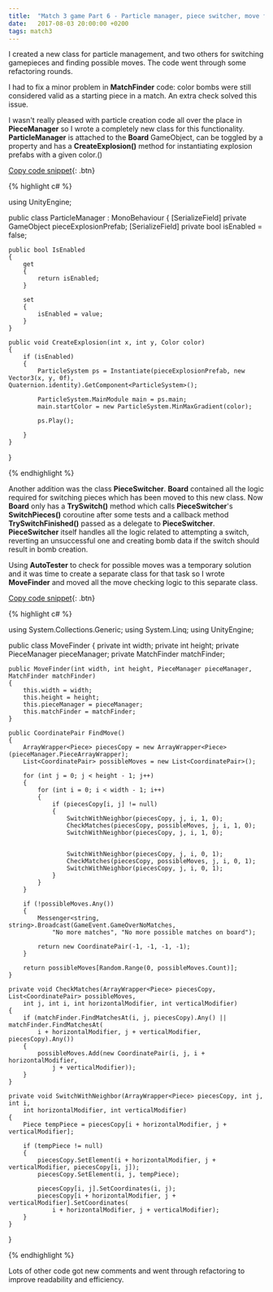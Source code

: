```yaml
---
title:  "Match 3 game Part 6 - Particle manager, piece switcher, move finder, refactoring"
date:   2017-08-03 20:00:00 +0200
tags: match3
---
```

I created a new class for particle management, and two others for switching gamepieces and finding possible moves. The code went through some refactoring rounds.
<!--more-->

I had to fix a minor problem in **MatchFinder** code: color bombs were still considered valid as a starting piece in a match. An extra check solved this issue.

I wasn't really pleased with particle creation code all over the place in **PieceManager** so I wrote a completely new class for this functionality. **ParticleManager** is attached to the **Board** GameObject, can be toggled by a property and has a **CreateExplosion()** method for instantiating explosion prefabs with a given color.()

[Copy code snippet](#link){: .btn}  

{% highlight c# %}

using UnityEngine;

public class ParticleManager : MonoBehaviour
{
    [SerializeField]
    private GameObject pieceExplosionPrefab;
    [SerializeField]
    private bool isEnabled = false;

    public bool IsEnabled
    {
        get
        {
            return isEnabled;
        }

        set
        {
            isEnabled = value;
        }
    }

    public void CreateExplosion(int x, int y, Color color)
    {
        if (isEnabled)
        {
            ParticleSystem ps = Instantiate(pieceExplosionPrefab, new Vector3(x, y, 0f),
    Quaternion.identity).GetComponent<ParticleSystem>();

            ParticleSystem.MainModule main = ps.main;
            main.startColor = new ParticleSystem.MinMaxGradient(color);

            ps.Play();

        }
    }
}

{% endhighlight %}

Another addition was the class **PieceSwitcher**. **Board** contained all the logic required for switching pieces which has been moved to this new class. Now **Board** only has a **TrySwitch()** method which calls **PieceSwitcher**'s **SwitchPieces()** coroutine after some tests and a callback method **TrySwitchFinished()** passed as a delegate to **PieceSwitcher**. **PieceSwitcher** itself handles all the logic related to attempting a switch, reverting an unsuccessful one and creating bomb data if the switch should result in bomb creation.

Using **AutoTester** to check for possible moves was a temporary solution and it was time to create a separate class for that task so I wrote **MoveFinder** and moved all the move checking logic to this separate class.

[Copy code snippet](#link){: .btn}  

{% highlight c# %}

using System.Collections.Generic;
using System.Linq;
using UnityEngine;

public class MoveFinder
{
    private int width;
    private int height;
    private PieceManager pieceManager;
    private MatchFinder matchFinder;

    public MoveFinder(int width, int height, PieceManager pieceManager, MatchFinder matchFinder)
    {
        this.width = width;
        this.height = height;
        this.pieceManager = pieceManager;
        this.matchFinder = matchFinder;
    }

    public CoordinatePair FindMove()
    {
        ArrayWrapper<Piece> piecesCopy = new ArrayWrapper<Piece>(pieceManager.PieceArrayWrapper);
        List<CoordinatePair> possibleMoves = new List<CoordinatePair>();

        for (int j = 0; j < height - 1; j++)
        {
            for (int i = 0; i < width - 1; i++)
            {
                if (piecesCopy[i, j] != null)
                {
                    SwitchWithNeighbor(piecesCopy, j, i, 1, 0);
                    CheckMatches(piecesCopy, possibleMoves, j, i, 1, 0);
                    SwitchWithNeighbor(piecesCopy, j, i, 1, 0);


                    SwitchWithNeighbor(piecesCopy, j, i, 0, 1);
                    CheckMatches(piecesCopy, possibleMoves, j, i, 0, 1);
                    SwitchWithNeighbor(piecesCopy, j, i, 0, 1);
                }
            }
        }

        if (!possibleMoves.Any())
        {
            Messenger<string, string>.Broadcast(GameEvent.GameOverNoMatches,
                "No more matches", "No more possible matches on board");

            return new CoordinatePair(-1, -1, -1, -1);
        }

        return possibleMoves[Random.Range(0, possibleMoves.Count)];
    }

    private void CheckMatches(ArrayWrapper<Piece> piecesCopy, List<CoordinatePair> possibleMoves,
        int j, int i, int horizontalModifier, int verticalModifier)
    {
        if (matchFinder.FindMatchesAt(i, j, piecesCopy).Any() || matchFinder.FindMatchesAt(
            i + horizontalModifier, j + verticalModifier, piecesCopy).Any())
        {
            possibleMoves.Add(new CoordinatePair(i, j, i + horizontalModifier,
                j + verticalModifier));
        }
    }

    private void SwitchWithNeighbor(ArrayWrapper<Piece> piecesCopy, int j, int i,
        int horizontalModifier, int verticalModifier)
    {
        Piece tempPiece = piecesCopy[i + horizontalModifier, j + verticalModifier];

        if (tempPiece != null)
        {
            piecesCopy.SetElement(i + horizontalModifier, j + verticalModifier, piecesCopy[i, j]);
            piecesCopy.SetElement(i, j, tempPiece);

            piecesCopy[i, j].SetCoordinates(i, j);
            piecesCopy[i + horizontalModifier, j + verticalModifier].SetCoordinates(
                i + horizontalModifier, j + verticalModifier);
        }
    }
}

{% endhighlight %}

Lots of other code got new comments and went through refactoring to improve readability and efficiency.
